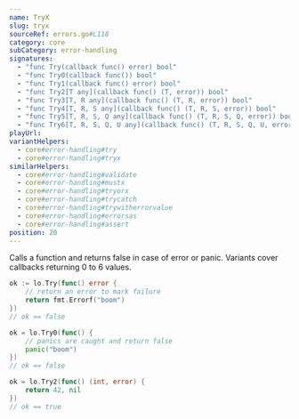 ```yaml
---
name: TryX
slug: tryx
sourceRef: errors.go#L118
category: core
subCategory: error-handling
signatures:
  - "func Try(callback func() error) bool"
  - "func Try0(callback func()) bool"
  - "func Try1(callback func() error) bool"
  - "func Try2[T any](callback func() (T, error)) bool"
  - "func Try3[T, R any](callback func() (T, R, error)) bool"
  - "func Try4[T, R, S any](callback func() (T, R, S, error)) bool"
  - "func Try5[T, R, S, Q any](callback func() (T, R, S, Q, error)) bool"
  - "func Try6[T, R, S, Q, U any](callback func() (T, R, S, Q, U, error)) bool"
playUrl:
variantHelpers:
  - core#error-handling#try
  - core#error-handling#tryx
similarHelpers:
  - core#error-handling#validate
  - core#error-handling#mustx
  - core#error-handling#tryorx
  - core#error-handling#trycatch
  - core#error-handling#trywitherrorvalue
  - core#error-handling#errorsas
  - core#error-handling#assert
position: 20
---
```


Calls a function and returns false in case of error or panic. Variants cover callbacks returning 0 to 6 values.

```go
ok := lo.Try(func() error {
    // return an error to mark failure
    return fmt.Errorf("boom")
})
// ok == false

ok = lo.Try0(func() {
    // panics are caught and return false
    panic("boom")
})
// ok == false

ok = lo.Try2(func() (int, error) {
    return 42, nil
})
// ok == true
```


